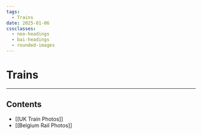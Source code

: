 ```yaml
---
tags:
  - Trains
date: 2025-01-06
cssclasses:
  - neo-headings
  - bai-headings
  - rounded-images
---
```

# Trains
***
## Contents
- [[UK Train Photos]]
- [[Belgium Rail Photos]]